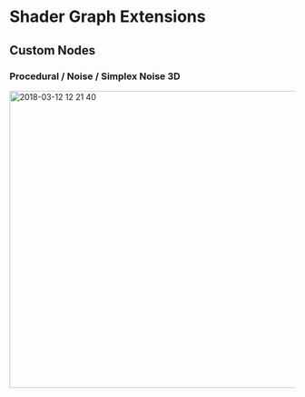 # Shader Graph Extensions

## Custom Nodes

### Procedural / Noise / Simplex Noise 3D

<img width="523" alt="2018-03-12 12 21 40" src="https://user-images.githubusercontent.com/1482297/37264311-fa0a7978-25ef-11e8-97cd-a4c018ba98a3.png">

